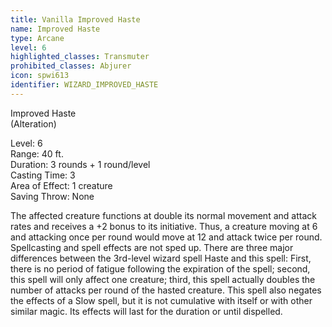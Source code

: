 ```yaml
---
title: Vanilla Improved Haste
name: Improved Haste
type: Arcane
level: 6
highlighted_classes: Transmuter
prohibited_classes: Abjurer
icon: spwi613
identifier: WIZARD_IMPROVED_HASTE
---
```

Improved Haste  
(Alteration)  
  
Level: 6  
Range: 40 ft.  
Duration: 3 rounds + 1 round/level  
Casting Time: 3  
Area of Effect: 1 creature  
Saving Throw: None  
  
The affected creature functions at double its normal movement and attack rates and receives a +2 bonus to its initiative. Thus, a creature moving at 6 and attacking once per round would move at 12 and attack twice per round. Spellcasting and spell effects are not sped up. There are three major differences between the 3rd-level wizard spell Haste and this spell: First, there is no period of fatigue following the expiration of the spell; second, this spell will only affect one creature; third, this spell actually doubles the number of attacks per round of the hasted creature. This spell also negates the effects of a Slow spell, but it is not cumulative with itself or with other similar magic. Its effects will last for the duration or until dispelled.  
